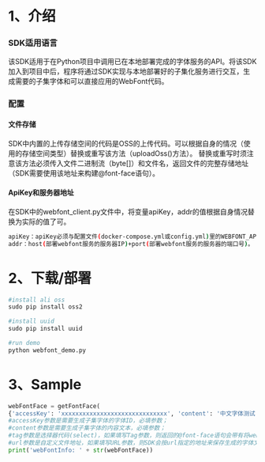# 1、介绍

### SDK适用语言
该SDK适用于在Python项目中调用已在本地部署完成的字体服务的API。将该SDK加入到项目中后，程序将通过SDK实现与本地部署好的子集化服务进行交互，生成需要的子集字体和可以直接应用的WebFont代码。

### 配置
#### 文件存储
SDK中内置的上传存储空间的代码是OSS的上传代码。可以根据自身的情况（使用的存储空间类型）替换或重写该方法（uploadOss()方法）。
替换或重写时须注意该方法必须传入文件二进制流（byte[]）和文件名，返回文件的完整存储地址（SDK需要使用该地址来构建@font-face语句）。

#### ApiKey和服务器地址
在SDK中的webfont_client.py文件中，将变量apiKey，addr的值根据自身情况替换为实际的值了可。
``` sh
apiKey：apiKey必须与配置文件(docker-compose.yml或config.yml)里的WEBFONT_APIKEY相匹配，两者必须一致才能调用成功。
addr：host(部署webfont服务的服务器IP)+port(部署webfont服务的服务器的端口号)。
```



# 2、下载/部署

``` python
#install ali oss
sudo pip install oss2

#install uuid
sudo pip install uuid

#run demo
python webfont_demo.py
```
    


# 3、Sample

``` python
webFontFace = getFontFace(
{'accessKey': 'xxxxxxxxxxxxxxxxxxxxxxxxxxxxxx', 'content': '中文字体测试', 'tag': '#id1', 'url': ''})
#accessKey参数是需要生成子集字体的字体ID，必填参数；    
#content参数是需要生成子集字体的内容文本，必填参数；    
#tag参数是选择器代码(select)，如果填写Tag参数，则返回的@font-face语句会带有将webfont应用到选择器中的代码，选填参数；    
#url参数是自定义文件地址，如果填写URL参数，则SDK会按url指定的地址来保存生成的字体文件(url参数在不同请求中必须唯一，不唯一则会导致生成的文件相互覆盖)，如果不填写，则系统会在指定文件夹下自动创建，选填参数。
print('webFontInfo: ' + str(webFontFace))
```


